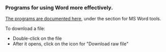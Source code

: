 ### Programs for using Word more effectively.

[The programs are documented here](https://jimyuill.com/), under the section for MS Word tools.

To download a file:
* Double-click on the file
* After it opens, click on the icon for "Download raw file"

